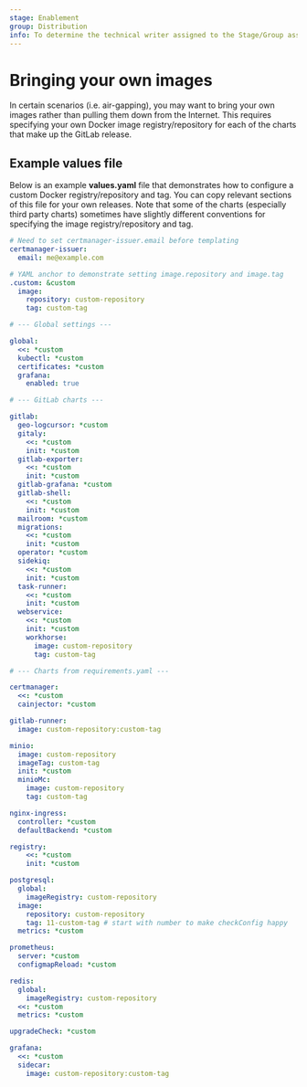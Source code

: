 ```yaml
---
stage: Enablement
group: Distribution
info: To determine the technical writer assigned to the Stage/Group associated with this page, see https://about.gitlab.com/handbook/engineering/ux/technical-writing/#designated-technical-writers
---
```


# Bringing your own images

In certain scenarios (i.e. air-gapping), you may want to bring your own images rather than pulling them down from the Internet. This requires specifying your own Docker image registry/repository for each of the charts that make up the GitLab release.

## Example values file

Below is an example **values.yaml** file that demonstrates how to configure a custom Docker registry/repository and tag. You can copy relevant sections of this file for your own releases. Note that some of the charts (especially third party charts) sometimes have slightly different conventions for specifying the image registry/repository and tag.

  ```yaml
  # Need to set certmanager-issuer.email before templating
  certmanager-issuer:
    email: me@example.com

  # YAML anchor to demonstrate setting image.repository and image.tag
  .custom: &custom
    image:
      repository: custom-repository
      tag: custom-tag

  # --- Global settings ---

  global:
    <<: *custom
    kubectl: *custom
    certificates: *custom
    grafana:
      enabled: true

  # --- GitLab charts ---

  gitlab:
    geo-logcursor: *custom
    gitaly:
      <<: *custom
      init: *custom
    gitlab-exporter:
      <<: *custom
      init: *custom
    gitlab-grafana: *custom
    gitlab-shell:
      <<: *custom
      init: *custom
    mailroom: *custom
    migrations:
      <<: *custom
      init: *custom
    operator: *custom
    sidekiq:
      <<: *custom
      init: *custom
    task-runner:
      <<: *custom
      init: *custom
    webservice:
      <<: *custom
      init: *custom
      workhorse:
        image: custom-repository
        tag: custom-tag

  # --- Charts from requirements.yaml ---

  certmanager:
    <<: *custom
    cainjector: *custom

  gitlab-runner:
    image: custom-repository:custom-tag

  minio:
    image: custom-repository
    imageTag: custom-tag
    init: *custom
    minioMc:
      image: custom-repository
      tag: custom-tag

  nginx-ingress:
    controller: *custom
    defaultBackend: *custom

  registry:
      <<: *custom
      init: *custom

  postgresql:
    global:
      imageRegistry: custom-repository
    image:
      repository: custom-repository
      tag: 11-custom-tag # start with number to make checkConfig happy
    metrics: *custom

  prometheus:
    server: *custom
    configmapReload: *custom

  redis:
    global:
      imageRegistry: custom-repository
    <<: *custom
    metrics: *custom

  upgradeCheck: *custom

  grafana:
    <<: *custom
    sidecar:
      image: custom-repository:custom-tag
  ```
